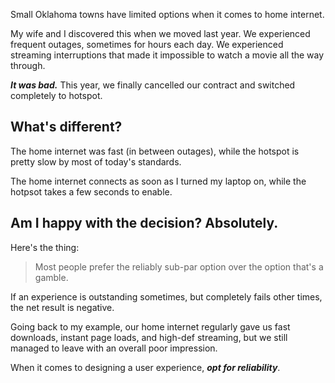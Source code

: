 Small Oklahoma towns have limited options when it comes to home internet.

My wife and I discovered this when we moved last year. We experienced frequent outages, sometimes for hours each day. We experienced streaming interruptions that made it impossible to watch a movie all the way through.

***It was bad.*** This year, we finally cancelled our contract and switched completely to hotspot.

## What's different?

The home internet was fast (in between outages), while the hotspot is pretty slow by most of today's standards.

The home internet connects as soon as I turned my laptop on, while the hotpsot takes a few seconds to enable.

## Am I happy with the decision? Absolutely.

Here's the thing:

> Most people prefer the reliably sub-par option over the option that's a gamble.

If an experience is outstanding sometimes, but completely fails other times, the net result is negative.

Going back to my example, our home internet regularly gave us fast downloads, instant page loads, and high-def streaming, but we still managed to leave with an overall poor impression.

When it comes to designing a user experience, ***opt for reliability***.